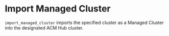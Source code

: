 # Import Managed Cluster

`import_managed_cluster` imports the specified cluster as a Managed Cluster into the designated ACM Hub cluster.